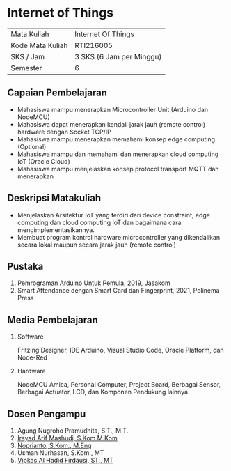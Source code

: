 # Internet of Things

|                  |                          |
|------------------|--------------------------|
| Mata Kuliah      | Internet Of Things       |
| Kode Mata Kuliah | RTI216005                |
| SKS / Jam        | 3 SKS (6 Jam per Minggu) |
| Semester         | 6                        |

## Capaian Pembelajaran

- Mahasiswa mampu menerapkan Microcontroller Unit (Arduino dan NodeMCU)
- Mahasiswa dapat menerapkan kendali jarak jauh (remote control) hardware dengan Socket TCP/IP
- Mahasiswa mampu menerapkan memahami konsep edge computing (Optional)
- Mahasiswa mampu dan memahami dan menerapkan cloud computing IoT (Oracle Cloud)
- Mahasiswa mampu menjelaskan konsep protocol transport MQTT dan menerapkan

## Deskripsi Matakuliah

- Menjelaskan Arsitektur IoT yang terdiri dari device constraint, edge computing dan cloud computing IoT dan bagaimana
  cara mengimplementasikannya.
- Membuat program kontrol hardware microcontroller yang dikendalikan secara lokal maupun secara jarak jauh (remote
  control)

## Pustaka

1. Pemrograman Arduino Untuk Pemula, 2019, Jasakom
2. Smart Attendance dengan Smart Card dan Fingerprint, 2021, Polinema Press

## Media Pembelajaran

1. Software

   Fritzing Designer, IDE Arduino, Visual Studio Code, Oracle Platform, dan Node-Red
2. Hardware

   NodeMCU Amica, Personal Computer, Project Board, Berbagai Sensor, Berbagai Actuator, LCD, dan Komponen Pendukung
   lainnya

## Dosen Pengampu

1. Agung Nugroho Pramudhita, S.T., M.T.
2. [Irsyad Arif Mashudi, S.Kom M.Kom](https://github.com/daysri)
3. [Noprianto, S.Kom., M.Eng](https://github.com/0d3ng)
4. Usman Nurhasan, S.Kom., MT
5. [Vipkas Al Hadid Firdausi, ST., MT](https://github.com/vipkas) 
